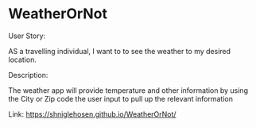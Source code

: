 # WeatherOrNot

User Story:

AS a travelling individual, I want to to see the weather to my desired location.

Description:

The weather app will provide temperature and other information by using the City or Zip code the user input to pull up the relevant information

Link:
https://shniglehosen.github.io/WeatherOrNot/